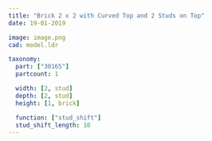 ```yaml
---
title: "Brick 2 x 2 with Curved Top and 2 Studs on Top"
date: 19-01-2019

image: image.png
cad: model.ldr

taxonomy:
  part: ["30165"]
  partcount: 1

  width: [2, stud]
  depth: [2, stud]
  height: [1, brick]

  function: ["stud_shift"]
  stud_shift_length: 10
---
```

